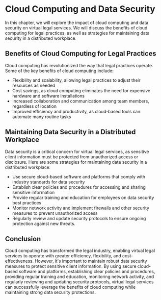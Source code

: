 # Cloud Computing and Data Security

In this chapter, we will explore the impact of cloud computing and data security on virtual legal services. We will discuss the benefits of cloud computing for legal practices, as well as strategies for maintaining data security in a distributed workplace.

Benefits of Cloud Computing for Legal Practices
-----------------------------------------------

Cloud computing has revolutionized the way that legal practices operate. Some of the key benefits of cloud computing include:

* Flexibility and scalability, allowing legal practices to adjust their resources as needed
* Cost savings, as cloud computing eliminates the need for expensive hardware and software installations
* Increased collaboration and communication among team members, regardless of location
* Improved efficiency and productivity, as cloud-based tools can automate many routine tasks

Maintaining Data Security in a Distributed Workplace
----------------------------------------------------

Data security is a critical concern for virtual legal services, as sensitive client information must be protected from unauthorized access or disclosure. Here are some strategies for maintaining data security in a distributed workplace:

* Use secure cloud-based software and platforms that comply with industry standards for data security
* Establish clear policies and procedures for accessing and sharing sensitive information
* Provide regular training and education for employees on data security best practices
* Monitor network activity and implement firewalls and other security measures to prevent unauthorized access
* Regularly review and update security protocols to ensure ongoing protection against new threats.

Conclusion
----------

Cloud computing has transformed the legal industry, enabling virtual legal services to operate with greater efficiency, flexibility, and cost-effectiveness. However, it's important to maintain robust data security measures to protect sensitive client information. By using secure cloud-based software and platforms, establishing clear policies and procedures, providing regular training and education, monitoring network activity, and regularly reviewing and updating security protocols, virtual legal services can successfully leverage the benefits of cloud computing while maintaining strong data security protections.
